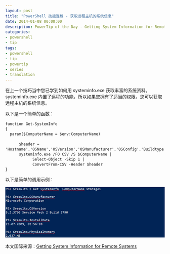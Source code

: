 ```yaml
---
layout: post
title: "PowerShell 技能连载 - 获取远程主机的系统信息"
date: 2014-01-08 00:00:00
description: PowerTip of the Day - Getting System Information for Remote Systems
categories:
- powershell
- tip
tags:
- powershell
- tip
- powertip
- series
- translation
---
```

在上一个技巧当中您已学到如何用 systeminfo.exe 获取丰富的系统资料。systeminfo.exe 内置了远程的功能，所以如果您拥有了适当的权限，您可以获取远程主机的系统信息。

以下是一个简单的函数：

	function Get-SystemInfo
	{
	  param($ComputerName = $env:ComputerName)
	
	      $header = 'Hostname','OSName','OSVersion','OSManufacturer','OSConfig','Buildtype',`'RegisteredOwner','RegisteredOrganization','ProductID','InstallDate','StartTime','Manufacturer',`'Model','Type','Processor','BIOSVersion','WindowsFolder','SystemFolder','StartDevice','Culture',`'UICulture','TimeZone','PhysicalMemory','AvailablePhysicalMemory','MaxVirtualMemory',`'AvailableVirtualMemory','UsedVirtualMemory','PagingFile','Domain','LogonServer','Hotfix',`'NetworkAdapter'
	      systeminfo.exe /FO CSV /S $ComputerName |
	            Select-Object -Skip 1 |
	            ConvertFrom-CSV -Header $header
	}

以下是简单的调用示例：

![](/img/2014-01-08-getting-system-information-for-remote-systems-001.png)


<!--more-->
本文国际来源：[Getting System Information for Remote Systems](http://community.idera.com/powershell/powertips/b/tips/posts/getting-system-information-for-remote-systems)
